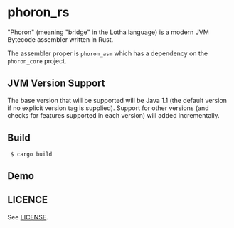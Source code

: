 # phoron_rs

"Phoron" (meaning "bridge" in the Lotha language) is a modern JVM Bytecode assembler written in Rust.

The assembler proper is `phoron_asm` which has a dependency on the `phoron_core` project.

## JVM Version Support

The base version that will be supported will be Java 1.1 (the default version if no explicit version tag is supplied). Support for other versions (and checks for features supported in each version) will added 
incrementally.

## Build

```
 $ cargo build
````

## Demo


## LICENCE

See [LICENSE](LICENSE).